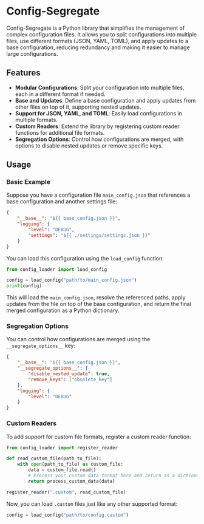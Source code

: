 # Config-Segregate

Config-Segregate is a Python library that simplifies the management of complex configuration files. It allows you to split configurations into multiple files, use different formats (JSON, YAML, TOML), and apply updates to a base configuration, reducing redundancy and making it easier to manage large configurations.

## Features

- **Modular Configurations**: Split your configuration into multiple files, each in a different format if needed.
- **Base and Updates**: Define a base configuration and apply updates from other files on top of it, supporting nested updates.
- **Support for JSON, YAML, and TOML**: Easily load configurations in multiple formats.
- **Custom Readers**: Extend the library by registering custom reader functions for additional file formats.
- **Segregation Options**: Control how configurations are merged, with options to disable nested updates or remove specific keys.

## Usage

### Basic Example

Suppose you have a configuration file `main_config.json` that references a base configuration and another settings file:

```json
{
    "__base__": "${{ base_config.json }}",
    "logging": {
        "level": "DEBUG",
        "settings": "${{ ./settings/settings.json }}"
    }
}
```

You can load this configuration using the `load_config` function:

```python
from config_loader import load_config

config = load_config("path/to/main_config.json")
print(config)
```

This will load the `main_config.json`, resolve the referenced paths, apply updates from the file on top of the base configuration, and return the final merged configuration as a Python dictionary.

### Segregation Options

You can control how configurations are merged using the `__segregate_options__` key:

```json
{
    "__base__": "${{ base_config.json }}",
    "__segregate_options__": {
        "disable_nested_update": true,
        "remove_keys": ["obsolete_key"]
    },
    "logging": {
        "level": "DEBUG"
    }
}
```

### Custom Readers

To add support for custom file formats, register a custom reader function:

```python
from config_loader import register_reader

def read_custom_file(path_to_file):
    with open(path_to_file) as custom_file:
        data = custom_file.read()
        # Process your custom data format here and return as a dictionary
        return process_custom_data(data)

register_reader(".custom", read_custom_file)
```

Now, you can load `.custom` files just like any other supported format:

```python
config = load_config("path/to/config.custom")
```
